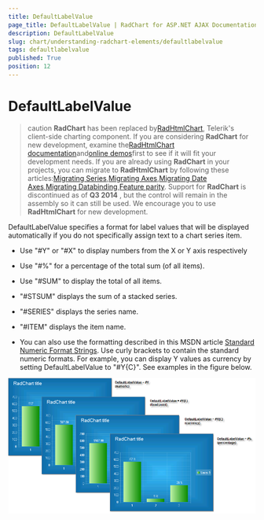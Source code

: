 ```yaml
---
title: DefaultLabelValue
page_title: DefaultLabelValue | RadChart for ASP.NET AJAX Documentation
description: DefaultLabelValue
slug: chart/understanding-radchart-elements/defaultlabelvalue
tags: defaultlabelvalue
published: True
position: 12
---
```


# DefaultLabelValue

>caution  **RadChart** has been replaced by[RadHtmlChart](http://www.telerik.com/products/aspnet-ajax/html-chart.aspx), Telerik's client-side charting component.	If you are considering **RadChart** for new development, examine the[RadHtmlChart documentation](ffd58685-7423-4c50-9554-f92c70a75138)and[online demos](http://demos.telerik.com/aspnet-ajax/htmlchart/examples/overview/defaultcs.aspx)first to see if it will fit your development needs.	If you are already using **RadChart** in your projects, you can migrate to **RadHtmlChart** by following these articles:[Migrating Series](2f393f28-bc31-459c-92aa-c3599785f6cc),[Migrating Axes](3f1bea81-87b9-4324-b0d2-d13131031048),[Migrating Date Axes](93226130-bc3c-4c53-862a-f9e17b2eb7dd),[Migrating Databinding](d6c5e2f1-280c-4fb0-b5b0-2f507697511d),[Feature parity](010dc716-ce38-480b-9157-572e0f140169).	Support for **RadChart** is discontinued as of **Q3 2014** , but the control will remain in the assembly so it can still be used.	We encourage you to use **RadHtmlChart** for new development.

DefaultLabelValue specifies a format for label values that will be displayed automatically if you do not specifically assign text to a chart series item.

* Use "#Y" or "#X" to display numbers from the X or Y axis respectively

* Use "#%" for a percentage of the total sum (of all items).

* Use "#SUM" to display the total of all items.

* "#STSUM" displays the sum of a stacked series.

* "#SERIES" displays the series name.

* "#ITEM" displays the item name.

* You can also use the formatting described in this MSDN article [Standard Numeric Format Strings](http://msdn2.microsoft.com/en-us/library/dwhawy9k.aspx). Use curly brackets to contain the standard numeric formats. For example, you can display Y values as currency by setting DefaultLabelValue to "#Y{C}". See examples in the figure below.

![DefaultLabelValue Examples](images/radchart-understandingelements020.png)
